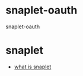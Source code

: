 snaplet-oauth
=============

snaplet-oauth


snaplet
=============

- [what is snaplet]

[what is snaplet]: http://snapframework.com/docs/tutorials/snaplets-tutorial